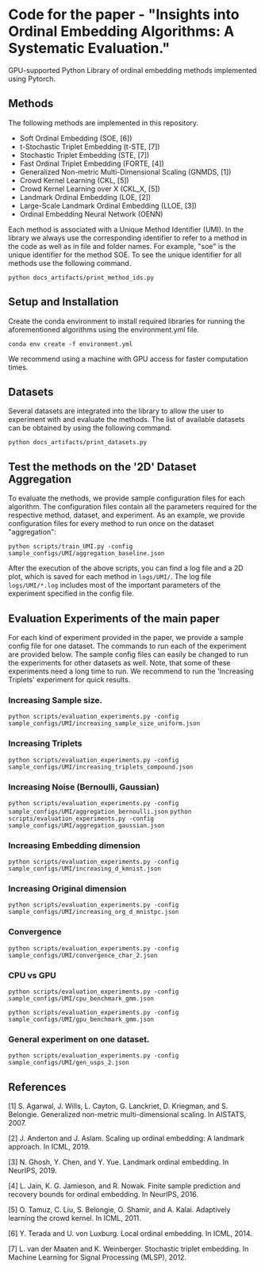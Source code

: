# Code for the paper - "Insights into Ordinal Embedding Algorithms: A Systematic Evaluation."
GPU-supported Python Library of ordinal embedding methods implemented using Pytorch.

## Methods
The following methods are implemented in this repository.
- Soft Ordinal Embedding (SOE, [6]) 
- t-Stochastic Triplet Embedding (t-STE, [7])
- Stochastic Triplet Embedding (STE, [7]) 
- Fast Ordinal Triplet Embedding (FORTE, [4]) 
- Generalized Non-metric Multi-Dimensional Scaling (GNMDS, [1]) 
- Crowd Kernel Learning (CKL, [5]) 
- Crowd Kernel Learning over X (CKL_X, [5]) 
- Landmark Ordinal Embedding (LOE, [2]) 
- Large-Scale Landmark Ordinal Embedding (LLOE, [3]) 
- Ordinal Embedding Neural Network (OENN)

Each method is associated with a Unique Method Identifier (UMI). In the library we always use the corresponding identifier to refer to a method in the code as well as in file and folder names. For example, "soe" is the unique identifier for the method SOE. To see the unique identifier for all methods use the following command.

```python docs_artifacts/print_method_ids.py```

## Setup and Installation
Create the conda environment to install required libraries for running the aforementioned algorithms using the environment.yml file.

```conda env create -f environment.yml``` 

We recommend using a machine with GPU access for faster computation times. 

## Datasets
Several datasets are integrated into the library to allow the user to experiment with and evaluate the methods. The list of available datasets can be obtained by using the following command. 

```python docs_artifacts/print_datasets.py```

## Test the methods on the '2D' Dataset Aggregation
To evaluate the methods, we provide sample configuration files for each algorithm. The configuration files contain all the parameters required for the respective method, dataset, and experiment. As an example, we provide configuration files for every method to run once on the dataset "aggregation":

```python scripts/train_UMI.py -config sample_configs/UMI/aggregation_baseline.json```

After the execution of the above scripts, you can find a log file and a 2D plot, which is saved for each method in ```logs/UMI/```. The log file ```logs/UMI/*.log``` includes most of the important parameters of the experiment specified in the config file.

## Evaluation Experiments of the main paper 
For each kind of experiment provided in the paper, we provide a sample config file for one dataset. The commands to run each of the experiment are provided below. The sample config files can easily be changed to run the experiments for other datasets as well. Note, that some of these experiments need a long time to run. We recommend to run the 'Increasing Triplets' experiment for quick results.  
 
### Increasing Sample size.

```python scripts/evaluation_experiments.py -config sample_configs/UMI/increasing_sample_size_uniform.json```

### Increasing Triplets

```python scripts/evaluation_experiments.py -config sample_configs/UMI/increasing_triplets_compound.json```

### Increasing Noise (Bernoulli, Gaussian)

```python scripts/evaluation_experiments.py -config sample_configs/UMI/aggregation_bernoulli.json```
```python scripts/evaluation_experiments.py -config sample_configs/UMI/aggregation_gaussian.json```

### Increasing Embedding dimension

```python scripts/evaluation_experiments.py -config sample_configs/UMI/increasing_d_kmnist.json```

### Increasing Original dimension

```python scripts/evaluation_experiments.py -config sample_configs/UMI/increasing_org_d_mnistpc.json```

### Convergence

```python scripts/evaluation_experiments.py -config sample_configs/UMI/convergence_char_2.json```

### CPU vs GPU

```python scripts/evaluation_experiments.py -config sample_configs/UMI/cpu_benchmark_gmm.json```

```python scripts/evaluation_experiments.py -config sample_configs/UMI/gpu_benchmark_gmm.json```

### General experiment on one dataset.

```python scripts/evaluation_experiments.py -config sample_configs/UMI/gen_usps_2.json```


## References

[1] S. Agarwal, J. Wills, L. Cayton, G. Lanckriet, D. Kriegman, and S. Belongie.  Generalized non-metric multi-dimensional scaling.  In AISTATS, 2007.

[2] J. Anderton and J. Aslam.  Scaling up ordinal embedding:  A landmark approach.  In ICML, 2019.

[3] N. Ghosh, Y. Chen, and Y. Yue.  Landmark ordinal embedding.  In NeurIPS, 2019.

[4] L. Jain, K. G. Jamieson, and R. Nowak.  Finite sample prediction and recovery bounds for ordinal embedding.  In NeurIPS, 2016.

[5] O. Tamuz, C. Liu, S. Belongie, O. Shamir, and A. Kalai. Adaptively learning the crowd kernel. In ICML, 2011.

[6] Y. Terada and U. von Luxburg.  Local ordinal embedding.  In ICML, 2014.

[7] L.  van  der  Maaten  and  K.  Weinberger.   Stochastic triplet embedding.  In Machine Learning for Signal Processing (MLSP), 2012.
